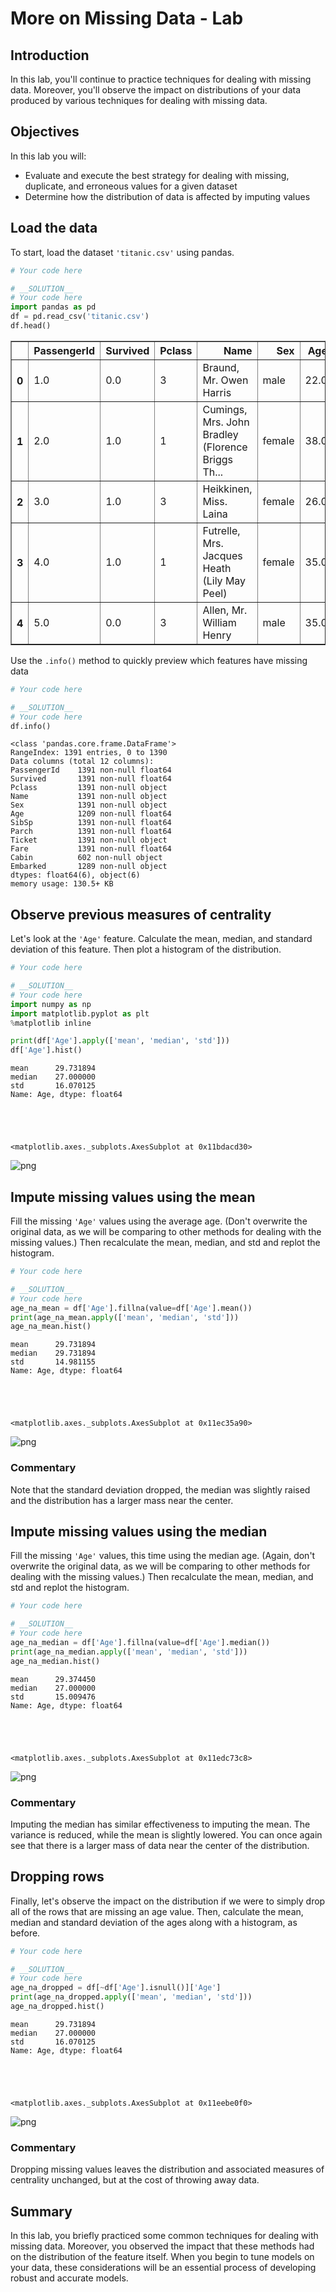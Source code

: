 
# More on Missing Data - Lab

## Introduction

In this lab, you'll continue to practice techniques for dealing with missing data. Moreover, you'll observe the impact on distributions of your data produced by various techniques for dealing with missing data.

## Objectives

In this lab you will: 

- Evaluate and execute the best strategy for dealing with missing, duplicate, and erroneous values for a given dataset   
- Determine how the distribution of data is affected by imputing values 

## Load the data

To start, load the dataset `'titanic.csv'` using pandas.


```python
# Your code here

```


```python
# __SOLUTION__ 
# Your code here
import pandas as pd
df = pd.read_csv('titanic.csv')
df.head()
```




<div>
<style scoped>
    .dataframe tbody tr th:only-of-type {
        vertical-align: middle;
    }

    .dataframe tbody tr th {
        vertical-align: top;
    }

    .dataframe thead th {
        text-align: right;
    }
</style>
<table border="1" class="dataframe">
  <thead>
    <tr style="text-align: right;">
      <th></th>
      <th>PassengerId</th>
      <th>Survived</th>
      <th>Pclass</th>
      <th>Name</th>
      <th>Sex</th>
      <th>Age</th>
      <th>SibSp</th>
      <th>Parch</th>
      <th>Ticket</th>
      <th>Fare</th>
      <th>Cabin</th>
      <th>Embarked</th>
    </tr>
  </thead>
  <tbody>
    <tr>
      <th>0</th>
      <td>1.0</td>
      <td>0.0</td>
      <td>3</td>
      <td>Braund, Mr. Owen Harris</td>
      <td>male</td>
      <td>22.0</td>
      <td>1.0</td>
      <td>0.0</td>
      <td>A/5 21171</td>
      <td>7.2500</td>
      <td>NaN</td>
      <td>S</td>
    </tr>
    <tr>
      <th>1</th>
      <td>2.0</td>
      <td>1.0</td>
      <td>1</td>
      <td>Cumings, Mrs. John Bradley (Florence Briggs Th...</td>
      <td>female</td>
      <td>38.0</td>
      <td>1.0</td>
      <td>0.0</td>
      <td>PC 17599</td>
      <td>71.2833</td>
      <td>C85</td>
      <td>C</td>
    </tr>
    <tr>
      <th>2</th>
      <td>3.0</td>
      <td>1.0</td>
      <td>3</td>
      <td>Heikkinen, Miss. Laina</td>
      <td>female</td>
      <td>26.0</td>
      <td>0.0</td>
      <td>0.0</td>
      <td>STON/O2. 3101282</td>
      <td>7.9250</td>
      <td>NaN</td>
      <td>S</td>
    </tr>
    <tr>
      <th>3</th>
      <td>4.0</td>
      <td>1.0</td>
      <td>1</td>
      <td>Futrelle, Mrs. Jacques Heath (Lily May Peel)</td>
      <td>female</td>
      <td>35.0</td>
      <td>1.0</td>
      <td>0.0</td>
      <td>113803</td>
      <td>53.1000</td>
      <td>C123</td>
      <td>S</td>
    </tr>
    <tr>
      <th>4</th>
      <td>5.0</td>
      <td>0.0</td>
      <td>3</td>
      <td>Allen, Mr. William Henry</td>
      <td>male</td>
      <td>35.0</td>
      <td>0.0</td>
      <td>0.0</td>
      <td>373450</td>
      <td>8.0500</td>
      <td>NaN</td>
      <td>S</td>
    </tr>
  </tbody>
</table>
</div>



Use the `.info()` method to quickly preview which features have missing data


```python
# Your code here

```


```python
# __SOLUTION__ 
# Your code here
df.info()
```

    <class 'pandas.core.frame.DataFrame'>
    RangeIndex: 1391 entries, 0 to 1390
    Data columns (total 12 columns):
    PassengerId    1391 non-null float64
    Survived       1391 non-null float64
    Pclass         1391 non-null object
    Name           1391 non-null object
    Sex            1391 non-null object
    Age            1209 non-null float64
    SibSp          1391 non-null float64
    Parch          1391 non-null float64
    Ticket         1391 non-null object
    Fare           1391 non-null float64
    Cabin          602 non-null object
    Embarked       1289 non-null object
    dtypes: float64(6), object(6)
    memory usage: 130.5+ KB


## Observe previous measures of centrality

Let's look at the `'Age'` feature. Calculate the mean, median, and standard deviation of this feature. Then plot a histogram of the distribution.


```python
# Your code here

```


```python
# __SOLUTION__ 
# Your code here
import numpy as np
import matplotlib.pyplot as plt
%matplotlib inline

print(df['Age'].apply(['mean', 'median', 'std']))
df['Age'].hist()
```

    mean      29.731894
    median    27.000000
    std       16.070125
    Name: Age, dtype: float64





    <matplotlib.axes._subplots.AxesSubplot at 0x11bdacd30>




![png](index_files/index_9_2.png)


## Impute missing values using the mean 

Fill the missing `'Age'` values using the average age. (Don't overwrite the original data, as we will be comparing to other methods for dealing with the missing values.) Then recalculate the mean, median, and std and replot the histogram.


```python
# Your code here

```


```python
# __SOLUTION__ 
# Your code here
age_na_mean = df['Age'].fillna(value=df['Age'].mean())
print(age_na_mean.apply(['mean', 'median', 'std']))
age_na_mean.hist()
```

    mean      29.731894
    median    29.731894
    std       14.981155
    Name: Age, dtype: float64





    <matplotlib.axes._subplots.AxesSubplot at 0x11ec35a90>




![png](index_files/index_12_2.png)


### Commentary

Note that the standard deviation dropped, the median was slightly raised and the distribution has a larger mass near the center.

## Impute missing values using the median 

Fill the missing `'Age'` values, this time using the median age. (Again, don't overwrite the original data, as we will be comparing to other methods for dealing with the missing values.) Then recalculate the mean, median, and std and replot the histogram.


```python
# Your code here

```


```python
# __SOLUTION__ 
# Your code here
age_na_median = df['Age'].fillna(value=df['Age'].median())
print(age_na_median.apply(['mean', 'median', 'std']))
age_na_median.hist()
```

    mean      29.374450
    median    27.000000
    std       15.009476
    Name: Age, dtype: float64





    <matplotlib.axes._subplots.AxesSubplot at 0x11edc73c8>




![png](index_files/index_16_2.png)


### Commentary

Imputing the median has similar effectiveness to imputing the mean. The variance is reduced, while the mean is slightly lowered. You can once again see that there is a larger mass of data near the center of the distribution.

## Dropping rows

Finally, let's observe the impact on the distribution if we were to simply drop all of the rows that are missing an age value. Then, calculate the mean, median and standard deviation of the ages along with a histogram, as before.


```python
# Your code here

```


```python
# __SOLUTION__ 
# Your code here
age_na_dropped = df[~df['Age'].isnull()]['Age']
print(age_na_dropped.apply(['mean', 'median', 'std']))
age_na_dropped.hist()
```

    mean      29.731894
    median    27.000000
    std       16.070125
    Name: Age, dtype: float64





    <matplotlib.axes._subplots.AxesSubplot at 0x11eebe0f0>




![png](index_files/index_20_2.png)


### Commentary

Dropping missing values leaves the distribution and associated measures of centrality unchanged, but at the cost of throwing away data.

## Summary

In this lab, you briefly practiced some common techniques for dealing with missing data. Moreover, you observed the impact that these methods had on the distribution of the feature itself. When you begin to tune models on your data, these considerations will be an essential process of developing robust and accurate models.
